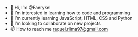- 👋 Hi, I’m @Faerykel
- 👀 I’m interested in learning how to code and programming
- 🌱 I’m currently learning JavaScript, HTML, CSS and Python
- 💞️ I’m looking to collaborate on new projects 
- 📫 How to reach me raquel.rlima97@gmail.com


<!---
Faerykel/Faerykel is a ✨ special ✨ repository because its `README.md` (this file) appears on your GitHub profile.
You can click the Preview link to take a look at your changes.
--->
